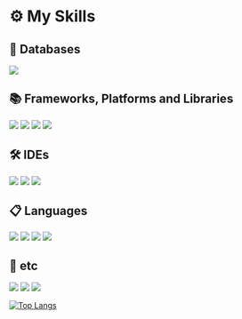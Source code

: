 <h1>⚙ My Skills</h1>

<h2>💾 Databases</h2>
<p>
  <span><img src="https://img.shields.io/badge/ORACLEDB-F80000?style=for-the-badge&logo=Oracle&logoColor=white"/></span>
</p>

<h2>📚 Frameworks, Platforms and Libraries</h2>
<p>
  <span><img src="https://img.shields.io/badge/SPRING-6DB33F?style=for-the-badge&logo=Spring&logoColor=white"/></span>
  <span><img src="https://img.shields.io/badge/THYMELEAF-005F0F?style=for-the-badge&logo=Thymeleaf&logoColor=white"/></span>
  <span><img src="https://img.shields.io/badge/BOOTSTRAP-7952B3?style=for-the-badge&logo=Bootstrap&logoColor=white"/></span>
  <span><img src="https://img.shields.io/badge/JQUERY-0769AD?style=for-the-badge&logo=jQuery&logoColor=white"/></span>
</p>

<h2>🛠 IDEs</h2>
<p>
  <span><img src="https://img.shields.io/badge/ECLIPSE-2C2255?style=for-the-badge&logo=Eclipse&logoColor=white"/></span>
  <span><img src="https://img.shields.io/badge/INTELLIJIDEA-F53F82?style=for-the-badge&logo=IntelliJ IDEA&logoColor=white"/></span>
  <span><img src="https://img.shields.io/badge/VISUAL STUDIO CODE-007ACC?style=for-the-badge&logo=Visual Studio Code&logoColor=white"/></span>
</p>

<h2>📋 Languages</h2> 
<p>
  <span><img src="https://img.shields.io/badge/JAVA-007396?style=for-the-badge&logo=Java&logoColor=white"/></span>
  <span><img src="https://img.shields.io/badge/HTML5-E34F26?style=for-the-badge&logo=HTML5&logoColor=white"/></span>
  <span><img src="https://img.shields.io/badge/CSS3-1572B6?style=for-the-badge&logo=CSS3&logoColor=white"/></span>
  <span><img src="https://img.shields.io/badge/JAVASCRIPT-F7DF1E?style=for-the-badge&logo=JavaScript&logoColor=white"/></span>
</p>

<h2>🎈 etc</h2>
<p>
  <span><img src="https://img.shields.io/badge/GITHUB-181717?style=for-the-badge&logo=GitHub&logoColor=white"/></span>
  <span><img src="https://img.shields.io/badge/PHOTOSHOP-31A8FF?style=for-the-badge&logo=Adobe Photoshop&logoColor=white"/></span>
  <span><img src="https://img.shields.io/badge/ILLUSTRATOR-FF9A00?style=for-the-badge&logo=Adobe Illustrator&logoColor=white"/></span>
</p>

[![Top Langs](https://github-readme-stats.vercel.app/api/top-langs/?username=dkdkhappy)](https://github.com/dkdkhappy/github-readme-stats)

